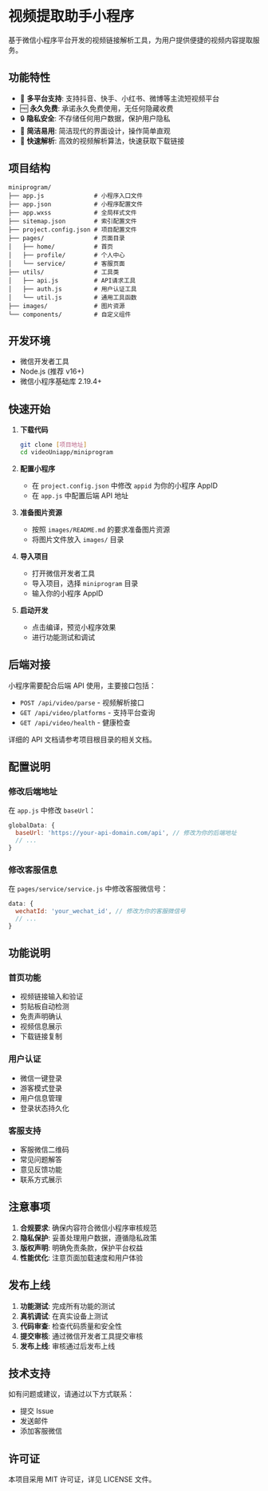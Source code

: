 # 视频提取助手小程序

基于微信小程序平台开发的视频链接解析工具，为用户提供便捷的视频内容提取服务。

## 功能特性

- 🎥 **多平台支持**: 支持抖音、快手、小红书、微博等主流短视频平台
- 🆓 **永久免费**: 承诺永久免费使用，无任何隐藏收费
- 🔒 **隐私安全**: 不存储任何用户数据，保护用户隐私
- 📱 **简洁易用**: 简洁现代的界面设计，操作简单直观
- 🚀 **快速解析**: 高效的视频解析算法，快速获取下载链接

## 项目结构

```
miniprogram/
├── app.js              # 小程序入口文件
├── app.json            # 小程序配置文件
├── app.wxss            # 全局样式文件
├── sitemap.json        # 索引配置文件
├── project.config.json # 项目配置文件
├── pages/              # 页面目录
│   ├── home/           # 首页
│   ├── profile/        # 个人中心
│   └── service/        # 客服页面
├── utils/              # 工具类
│   ├── api.js          # API请求工具
│   ├── auth.js         # 用户认证工具
│   └── util.js         # 通用工具函数
├── images/             # 图片资源
└── components/         # 自定义组件
```

## 开发环境

- 微信开发者工具
- Node.js (推荐 v16+)
- 微信小程序基础库 2.19.4+

## 快速开始

1. **下载代码**
   ```bash
   git clone [项目地址]
   cd videoUniapp/miniprogram
   ```

2. **配置小程序**
   - 在 `project.config.json` 中修改 `appid` 为你的小程序 AppID
   - 在 `app.js` 中配置后端 API 地址

3. **准备图片资源**
   - 按照 `images/README.md` 的要求准备图片资源
   - 将图片文件放入 `images/` 目录

4. **导入项目**
   - 打开微信开发者工具
   - 导入项目，选择 `miniprogram` 目录
   - 输入你的小程序 AppID

5. **启动开发**
   - 点击编译，预览小程序效果
   - 进行功能测试和调试

## 后端对接

小程序需要配合后端 API 使用，主要接口包括：

- `POST /api/video/parse` - 视频解析接口
- `GET /api/video/platforms` - 支持平台查询
- `GET /api/video/health` - 健康检查

详细的 API 文档请参考项目根目录的相关文档。

## 配置说明

### 修改后端地址
在 `app.js` 中修改 `baseUrl`：
```javascript
globalData: {
  baseUrl: 'https://your-api-domain.com/api', // 修改为你的后端地址
  // ...
}
```

### 修改客服信息
在 `pages/service/service.js` 中修改客服微信号：
```javascript
data: {
  wechatId: 'your_wechat_id', // 修改为你的客服微信号
  // ...
}
```

## 功能说明

### 首页功能
- 视频链接输入和验证
- 剪贴板自动检测
- 免责声明确认
- 视频信息展示
- 下载链接复制

### 用户认证
- 微信一键登录
- 游客模式登录
- 用户信息管理
- 登录状态持久化

### 客服支持
- 客服微信二维码
- 常见问题解答
- 意见反馈功能
- 联系方式展示

## 注意事项

1. **合规要求**: 确保内容符合微信小程序审核规范
2. **隐私保护**: 妥善处理用户数据，遵循隐私政策
3. **版权声明**: 明确免责条款，保护平台权益
4. **性能优化**: 注意页面加载速度和用户体验

## 发布上线

1. **功能测试**: 完成所有功能的测试
2. **真机调试**: 在真实设备上测试
3. **代码审查**: 检查代码质量和安全性
4. **提交审核**: 通过微信开发者工具提交审核
5. **发布上线**: 审核通过后发布上线

## 技术支持

如有问题或建议，请通过以下方式联系：
- 提交 Issue
- 发送邮件
- 添加客服微信

## 许可证

本项目采用 MIT 许可证，详见 LICENSE 文件。 